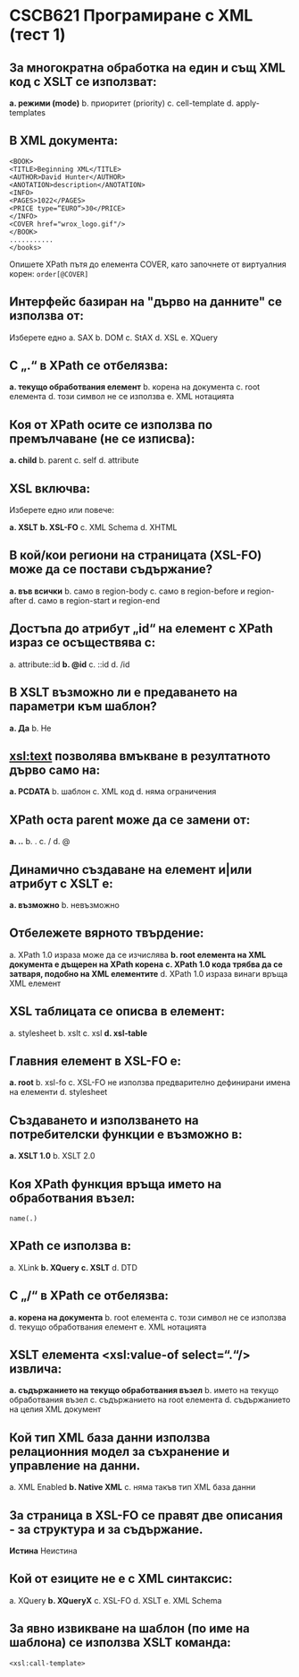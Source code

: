 ﻿# CSCB621 Програмиране с XML (тест 1)


## За многократна обработка на един и същ XML код с XSLT се използват:

**a. режими (mode)**
b. приоритет (priority)
c. cell-template
d. apply-templates


## В XML документа:

```<books>
<BOOK>
<TITLE>Beginning XML</TITLE>
<AUTHOR>David Hunter</AUTHOR>
<ANOTATION>description</ANOTATION>
<INFO>
<PAGES>1022</PAGES>
<PRICE type=“EURO“>30</PRICE>
</INFO>
<COVER href="wrox_logo.gif"/>
</BOOK>
...........
</books>
```

Опишете XPath пътя до елемента COVER, като започнете от виртуалния корен:
`order[@COVER]`

## Интерфейс базиран на "дърво на данните" се използва от:
Изберете едно
a. SAX
b. DOM
c. StAX
d. XSL
e. XQuery

## С „.“ в XPath се отбелязва:

**a. текущо обработвания елемент**
b. корена на документа
c. root елемента
d. този символ не се използва
e. XML нотацията

## Коя от XPath осите се използва по премълчаване (не се изписва):

**a. child**
b. parent
c. self
d. attribute

## XSL включва:
Изберете едно или повече:

**a. XSLT**
**b. XSL-FO**
c. XML Schema
d. XHTML

## В кой/кои региони на страницата (XSL-FO) може да се постави съдържание?

**a. във всички**
b. само в region-body
c. само в region-before и region-after
d. само в region-start и region-end

## Достъпа до атрибут „id“ на елемент с XPath израз се осъществява с:

a. attribute::id
**b. @id**
c. ::id
d. /id

## В XSLT възможно ли е предаването на параметри към шаблон?

**a. Да**
b. Не

## <xsl:text> позволява вмъкване в резултатното дърво само на:

**a. PCDATA**
b. шаблон
c. XML код
d. няма ограничения

## XPath оста parent може да се замени от:
**a. ..**
b. .
c. /
d. @

## Динамично създаване на елемент и|или атрибут с XSLT е:

**a. възможно**
b. невъзможно

## Отбележете вярното твърдение:

a. XPath 1.0 израза може да се изчислява
**b. root елемента на XML документа е дъщерен на XPath корена**
**c. XPath 1.0 кода трябва да се затваря, подобно на XML елементите**
d. XPath 1.0 израза винаги връща XML елемент


## XSL таблицата се описва в елемент:

a. stylesheet
b. xslt
c. xsl
**d. xsl-table**


## Главния елемент в XSL-FO е:

**a. root**
b. xsl-fo
c. XSL-FO не използва предварително дефинирани имена на елементи
d. stylesheet

## Създаването и използването на потребителски функции е възможно в:

**a. XSLT 1.0**
b. XSLT 2.0

## Коя XPath функция връща името на обработвания възел:
`name(.)`

## XPath се използва в:

a. XLink
**b. XQuery**
**c. XSLT**
d. DTD

## С „/“ в XPath се отбелязва:

**a. корена на документа**
b. root елемента
c. този символ не се използва
d. текущо обработвания елемент
e. XML нотацията

## XSLT елемента <xsl:value-of select=“.“/> извлича:

**a. съдържанието на текущо обработвания възел**
b. името на текущо обработвания възел
c. съдържанието на root елемента
d. съдържанието на целия XML документ

## Кой тип XML база данни използва релационния модел за съхранение и управление на данни.

a. XML Enabled
**b. Native XML**
c. няма такъв тип XML база данни

## За страница в XSL-FO се правят две описания - за структура и за съдържание.

**Истина**
Неистина

## Кой от езиците не е с XML синтаксис:

a. XQuery
**b. XQueryX**
c. XSL-FO
d. XSLT
e. XML Schema

## За явно извикване на шаблон (по име на шаблона) се използва XSLT команда:
`<xsl:call-template>`